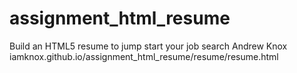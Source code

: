 # assignment_html_resume
Build an HTML5 resume to jump start your job search
Andrew Knox
iamknox.github.io/assignment_html_resume/resume/resume.html
